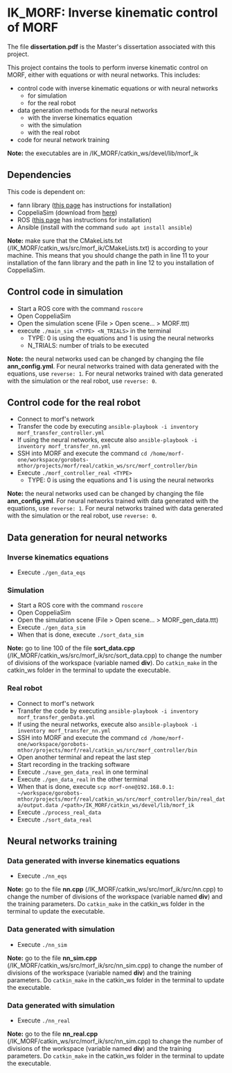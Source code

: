 # IK_MORF: Inverse kinematic control of MORF

The file **dissertation.pdf** is the Master's dissertation associated with this project. 

This project contains the tools to perform inverse kinematic control on MORF, either with equations or with neural networks. This includes:
- control code with inverse kinematic equations or with neural networks
    - for simulation
    - for the real robot
- data generation methods for the neural networks
    - with the inverse kinematics equation
    - with the simulation
    - with the real robot
- code for neural network training

**Note:** the executables are in /IK_MORF/catkin_ws/devel/lib/morf_ik

## Dependencies

This code is dependent on:
- fann library ([this page](https://leenissen.dk/fann/wp/help/installing-fann/) has instructions for installation)
- CoppeliaSim (download from [here](https://www.coppeliarobotics.com/downloads))
- ROS ([this page](http://wiki.ros.org/ROS/Installation) has instructions for installation)
- Ansible (install with the command `sudo apt install ansible`)

**Note:** make sure that the CMakeLists.txt (/IK_MORF/catkin_ws/src/morf_ik/CMakeLists.txt) is according to your machine. This means that you should change the path in line 11 to your installation of the fann library and the path in line 12 to you installation of CoppeliaSim.


## Control code in simulation

- Start a ROS core with the command `roscore`
- Open CoppeliaSim
- Open the simulation scene (File > Open scene... > MORF.ttt)
- execute `./main_sim <TYPE> <N_TRIALS>` in the terminal
    - TYPE: 0 is using the equations and 1 is using the neural networks
    - N_TRIALS: number of trials to be executed

**Note:** the neural networks used can be changed by changing the file **ann_config.yml**. For neural networks trained with data generated with the equations, use `reverse: 1`. For neural networks trained with data generated with the simulation or the real robot, use `reverse: 0`.

## Control code for the real robot

- Connect to morf's network
- Transfer the code by executing `ansible-playbook -i inventory morf_transfer_controller.yml`
- If using the neural networks, execute also `ansible-playbook -i inventory morf_transfer_nn.yml`
- SSH into MORF and execute the command `cd /home/morf-one/workspace/gorobots-mthor/projects/morf/real/catkin_ws/src/morf_controller/bin`
- Execute `./morf_controller_real <TYPE>`
    - TYPE: 0 is using the equations and 1 is using the neural networks 

**Note:** the neural networks used can be changed by changing the file **ann_config.yml**. For neural networks trained with data generated with the equations, use `reverse: 1`. For neural networks trained with data generated with the simulation or the real robot, use `reverse: 0`.

## Data generation for neural networks

### Inverse kinematics equations
- Execute `./gen_data_eqs`

### Simulation
- Start a ROS core with the command `roscore`
- Open CoppeliaSim
- Open the simulation scene (File > Open scene... > MORF_gen_data.ttt)
- Execute `./gen_data_sim`
- When that is done, execute `./sort_data_sim`

**Note:** go to line 100 of the file **sort_data.cpp** (/IK_MORF/catkin_ws/src/morf_ik/src/sort_data.cpp) to change the number of divisions of the workspace (variable named **div**). Do `catkin_make` in the catkin_ws folder in the terminal to update the executable.

### Real robot
- Connect to morf's network
- Transfer the code by executing `ansible-playbook -i inventory morf_transfer_genData.yml`
- If using the neural networks, execute also `ansible-playbook -i inventory morf_transfer_nn.yml`
- SSH into MORF and execute the command `cd /home/morf-one/workspace/gorobots-mthor/projects/morf/real/catkin_ws/src/morf_controller/bin`
- Open another terminal and repeat the last step
- Start recording in the tracking software
- Execute `./save_gen_data_real` in one terminal
- Execute `./gen_data_real` in the other terminal
- When that is done, execute `scp morf-one@192.168.0.1: ~/workspace/gorobots-mthor/projects/morf/real/catkin_ws/src/morf_controller/bin/real_data/output.data /<path>/IK_MORF/catkin_ws/devel/lib/morf_ik`
- Execute `./process_real_data`
- Execute `./sort_data_real`

## Neural networks training

### Data generated with inverse kinematics equations
- Execute `./nn_eqs`

**Note:** go to the file **nn.cpp** (/IK_MORF/catkin_ws/src/morf_ik/src/nn.cpp) to change the number of divisions of the workspace (variable named **div**) and the training parameters. Do `catkin_make` in the catkin_ws folder in the terminal to update the executable.

### Data generated with simulation
- Execute `./nn_sim`

**Note:** go to the file **nn_sim.cpp** (/IK_MORF/catkin_ws/src/morf_ik/src/nn_sim.cpp) to change the number of divisions of the workspace (variable named **div**) and the training parameters. Do `catkin_make` in the catkin_ws folder in the terminal to update the executable.

### Data generated with simulation
- Execute `./nn_real`

**Note:** go to the file **nn_real.cpp** (/IK_MORF/catkin_ws/src/morf_ik/src/nn_sim.cpp) to change the number of divisions of the workspace (variable named **div**) and the training parameters. Do `catkin_make` in the catkin_ws folder in the terminal to update the executable.
